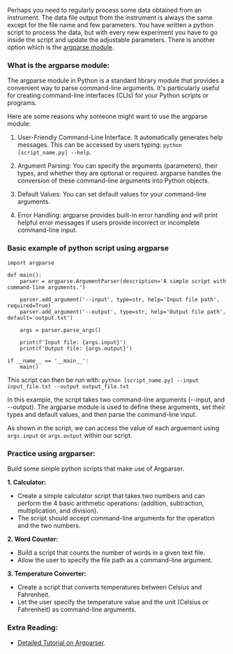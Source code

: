 
Perhaps you need to regularly process some data obtained from an instrument. The data file output from the instrument is always the same except for the file name and few parameters. You have written a python script to process the data, but with every new experiment you have to go inside the script and update the adjustable parameters. There is another option which is the [argparse module](https://docs.python.org/3/library/argparse.html).

### What is the argparse module:
The argparse module in Python is a standard library module that provides a convenient way to parse command-line arguments. It's particularly useful for creating command-line interfaces (CLIs) for your Python scripts or programs. 

Here are some reasons why someone might want to use the argparse module:

1. User-Friendly Command-Line Interface. It automatically generates help messages. This can be accessed by users typing: `python [script_name.py] --help`. 

2. Argument Parsing: You can specify the arguments (parameters), their types, and whether they are optional or required. argparse handles the conversion of these command-line arguments into Python objects.

3. Default Values: You can set default values for your command-line arguments.

4. Error Handling: argparse provides built-in error handling and will print helpful error messages if users provide incorrect or incomplete command-line input.


### Basic example of python script using argparse
```
import argparse

def main():
    parser = argparse.ArgumentParser(description='A simple script with command-line arguments.')

    parser.add_argument('--input', type=str, help='Input file path', required=True)
    parser.add_argument('--output', type=str, help='Output file path', default='output.txt')

    args = parser.parse_args()

    print(f'Input file: {args.input}')
    print(f'Output file: {args.output}')

if __name__ == '__main__':
    main()
```

This script can then be run with:
`python [script_name.py] --input input_file.txt --output output_file.txt`


In this example, the script takes two command-line arguments (--input, and --output). The argparse module is used to define these arguments, set their types and default values, and then parse the command-line input.

As shown in the script, we can access the value of each arguement using `args.input` or `args.output` within our script.


### Practice using argparser:
Build some simple python scripts that make use of Argparser. 

**1. Calculator:**
- Create a simple calculator script that takes two numbers and can perform the 4 basic arithmetic operations:
(addition, subtraction, multiplication, and division). 
- The script should accept command-line arguments for the operation and the two numbers.

**2. Word Counter:**
- Build a script that counts the number of words in a given text file. 
- Allow the user to specify the file path as a command-line argument.

**3. Temperature Converter:**
- Create a script that converts temperatures between Celsius and Fahrenheit. 
- Let the user specify the temperature value and the unit (Celsius or Fahrenheit) as command-line arguments.




### Extra Reading:
- [Detailed Tutorial on Argparser](https://realpython.com/command-line-interfaces-python-argparse/). 